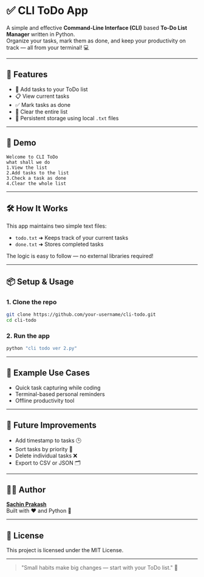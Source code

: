 # ✅ CLI ToDo App

A simple and effective **Command-Line Interface (CLI)** based **To-Do List Manager** written in Python.  
Organize your tasks, mark them as done, and keep your productivity on track — all from your terminal! 💻

---

## 🚀 Features

- 📝 Add tasks to your ToDo list
- 📋 View current tasks
- ✅ Mark tasks as done
- 🧹 Clear the entire list
- 💾 Persistent storage using local `.txt` files

---

## 📸 Demo

```
Welcome to CLI ToDo
what shall we do
1.View the list
2.Add tasks to the list
3.Check a task as done
4.Clear the whole list
```

---

## 🛠 How It Works

This app maintains two simple text files:

- `todo.txt` ➜ Keeps track of your current tasks
- `done.txt` ➜ Stores completed tasks

The logic is easy to follow — no external libraries required!

---

## 📦 Setup & Usage

### 1. Clone the repo

```bash
git clone https://github.com/your-username/cli-todo.git
cd cli-todo
```

### 2. Run the app

```bash
python "cli todo ver 2.py"
```

---

## 🤖 Example Use Cases

- Quick task capturing while coding
- Terminal-based personal reminders
- Offline productivity tool

---

## 🧠 Future Improvements

- Add timestamp to tasks 🕒  
- Sort tasks by priority 🔺  
- Delete individual tasks ❌  
- Export to CSV or JSON 🗂️  

---

## 👨‍💻 Author

**[Sachin Prakash](https://github.com/Sachin0P)**  
Built with ❤️ and Python 🐍

---

## 📃 License

This project is licensed under the MIT License.

---

> "Small habits make big changes — start with your ToDo list." 🧘

